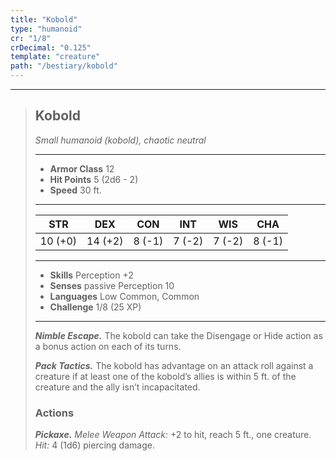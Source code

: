 ```yaml
---
title: "Kobold"
type: "humanoid"
cr: "1/8"
crDecimal: "0.125"
template: "creature"
path: "/bestiary/kobold"
---
```


___
>
> ## Kobold
> *Small humanoid (kobold), chaotic neutral*   
> ___  
>
> - **Armor Class** 12
> - **Hit Points** 5 (2d6 - 2)
> - **Speed** 30 ft.
> ___  
>
> STR | DEX | CON | INT | WIS | CHA
>|:---:|:---:|:---:|:---:|:---:|:---:|
> 10 (+0)|14 (+2)|8 (-1)|7 (-2)|7 (-2)|8 (-1)|
> ___  
>
> - **Skills** Perception +2
> - **Senses** passive Perception 10
> - **Languages** Low Common, Common  
> - **Challenge** 1/8 (25 XP)  
> ___
>
> ***Nimble Escape.*** The kobold can take the Disengage or Hide action as a bonus action on each of its turns.
>
> ***Pack Tactics.*** The kobold has advantage on an attack roll against a creature if at least one of the kobold’s allies is within 5 ft. of the creature and the ally isn’t incapacitated.
>
> ### Actions
> ***Pickaxe.*** *Melee Weapon Attack:* +2 to hit, reach 5 ft., one creature. *Hit:* 4 (1d6) piercing damage.
